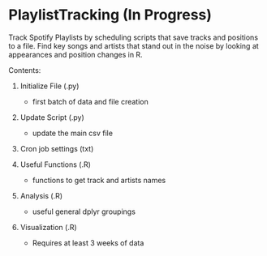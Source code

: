 # PlaylistTracking (In Progress)
Track Spotify Playlists by scheduling scripts that save tracks and positions to a file. Find key songs and artists that stand out in the noise by looking 
at appearances and position changes in R. 

Contents:
1. Initialize File (.py)
   - first batch of data and file creation
   
2. Update Script (.py)
   - update the main csv file
   
3. Cron job settings (txt)

4. Useful Functions (.R)
   - functions to get track and artists names
   
5. Analysis (.R)
   - useful general dplyr groupings

6. Visualization (.R)
   - Requires at least 3 weeks of data

